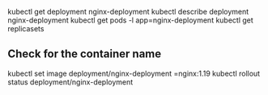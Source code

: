 
kubectl get deployment nginx-deployment
kubectl describe deployment nginx-deployment
kubectl get pods -l app=nginx-deployment
kubectl get replicasets

## Check for the container name

kubectl set image deployment/nginx-deployment <container name>=nginx:1.19
kubectl rollout status deployment/nginx-deployment
